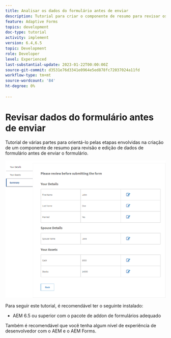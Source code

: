 ```yaml
---
title: Analisar os dados do formulário antes de enviar
description: Tutorial para criar o componente de resumo para revisar os dados do formulário antes de enviar.
feature: Adaptive Forms
topics: development
doc-type: tutorial
activity: implement
version: 6.4,6.5
topic: Development
role: Developer
level: Experienced
last-substantial-update: 2023-01-22T00:00:00Z
source-git-commit: d3531e76d3341e0964e5ed878fc72037024a11fd
workflow-type: tm+mt
source-wordcount: '84'
ht-degree: 0%

---
```


# Revisar dados do formulário antes de enviar

Tutorial de várias partes para orientá-lo pelas etapas envolvidas na criação de um componente de resumo para revisão e edição de dados de formulário antes de enviar o formulário.

![revisar dados de formulário](assets/review-form-data.png)

Para seguir este tutorial, é recomendável ter o seguinte instalado:

* AEM 6.5 ou superior com o pacote de addon de formulários adequado

Também é recomendável que você tenha algum nível de experiência de desenvolvedor com o AEM e o AEM Forms.
